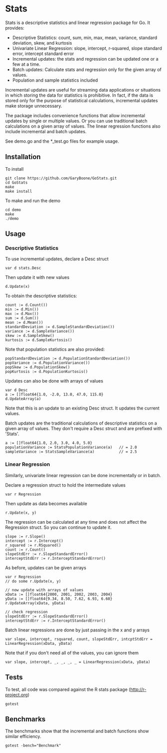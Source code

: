 
# Stats #

Stats is a descriptive statistics and linear regression package for Go. It provides:

* Descriptive Statistics: count, sum, min, max, mean, variance, standard deviation, skew, and kurtosis
* Univariate Linear Regression: slope, intercept, r-squared, slope standard error, intercept standard error
* Incremental updates: the stats and regression can be updated one or a few at a time.
* Batch updates: Calculate stats and regression only for the given array of values.
* Population and sample statistics included

Incremental updates are useful for streaming data applications or situations in which storing the data for statistics is prohibitive. In fact, if the data is stored only for the purpose of statistical calculations, incremental updates make storage unnecessary.

The package includes convenience functions that allow incremental updates by single or multiple values. Or you can use traditional batch calculations on a given array of values. The linear regression functions also include incremental and batch updates. 

See demo.go and the *_test.go files for example usage.

## Installation

To install

	git clone https://github.com/GaryBoone/GoStats.git
	cd GoStats
	make
	make install

To make and run the demo

	cd demo
	make
	./demo

## Usage ##

### Descriptive Statistics ###

To use incremental updates, declare a Desc struct

	var d stats.Desc

Then update it with new values

	d.Update(x)
	
To obtain the descriptive statistics:

	count := d.Count())
	min := d.Min())
	max := d.Max())
	sum := d.Sum())
	mean := d.Mean())
	standardDeviation := d.SampleStandardDeviation())
	variance := d.SampleVariance())
	skew := d.SampleSkew()
	kurtosis := d.SampleKurtosis()

Note that population statistics are also provided:

	popStandardDeviation := d.PopulationStandardDeviation())
	popVariance := d.PopulationVariance())
	popSkew := d.PopulationSkew()
	popKurtosis := d.PopulationKurtosis()

Updates can also be done with arrays of values

	var d Desc
	a := []float64{1.0, -2.0, 13.0, 47.0, 115.0}
	d.UpdateArray(a)

Note that this is an update to an existing Desc struct. It updates the current values.

Batch updates are the traditional calculations of descriptive statistics on a given array of values. They don't require a Desc struct and are prefixed with 'Stats'.

	a := []float64{1.0, 2.0, 3.0, 4.0, 5.0}
	populationVariance := StatsPopulationVariance(a)   // = 2.0
	sampleVariance := StatsSampleVariance(a)           // = 2.5

	
### Linear Regression ###

Similarly, univariate linear regression can be done incrementally or in batch.

Declare a regression struct to hold the intermediate values

	var r Regression

Then update as data becomes available

	r.Update(x, y)
	
The regression can be calculated at any time and does not affect the Regression struct. So you can continue to update it.
	
	slope := r.Slope()
	intercept := r.Intercept()
	r_squared := r.RSquared()
	count := r.Count()
	slopeStdErr := r.SlopeStandardError()
	interceptStdErr := r.InterceptStandardError()

As before, updates can be given arrays

	var r Regression
	// do some r.Update(x, y) 

	// now update with arrays of values
	xData := []float64{2000, 2001, 2002, 2003, 2004}
	yData := []float64{9.34, 8.50, 7.62, 6.93, 6.60}
	r.UpdateArray(xData, yData)

	// check regression
	slopeStdErr := r.SlopeStandardError()
	interceptStdErr := r.InterceptStandardError()


Batch linear regressions are done by just passing in the x and y arrays
	
	var slope, intercept, rsquared, count, slopeStdErr, intcptStdErr = LinearRegression(xData, yData)

Note that if you don't need all of the values, you can ignore them

	var slope, intercept, _, _, _, _ = LinearRegression(xData, yData)

	
## Tests ##

To test, all code was compared against the R stats package (http://r-project.org)

	gotest
	
## Benchmarks ##

The benchmarks show that the incremental and batch functions show similar efficiency.

	gotest -bench="Benchmark"